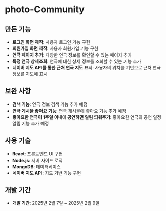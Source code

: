 # photo-Community

## 만든 기능
- **로그인 화면 제작**: 사용자 로그인 기능 구현
- **회원가입 화면 제작**: 사용자 회원가입 기능 구현
- **연극 페이지 추가**: 다양한 연극 정보를 확인할 수 있는 페이지 추가
- **특정 연극 상세조회**: 연극에 대한 상세 정보를 조회할 수 있는 기능 추가
- **네이버 지도 API를 통한 근처 연극 지도 표시**: 사용자의 위치를 기반으로 근처 연극 정보를 지도에 표시

## 보완 사항
- **검색 기능**: 연극 정보 검색 기능 추가 예정
- **연극 게시물 좋아요 기능**: 연극 게시물에 좋아요 기능 추가 예정
- **좋아요한 연극이 1주일 이내에 공연하면 알림 띄워주기**: 좋아요한 연극의 공연 일정 알림 기능 추가 예정

## 사용 기술
- **React**: 프론트엔드 UI 구현
- **Node.js**: 서버 사이드 로직
- **MongoDB**: 데이터베이스
- **네이버 지도 API**: 지도 기반 기능 구현

## 개발 기간
- **개발 기간**: 2025년 2월 7일 ~ 2025년 2월 9일
